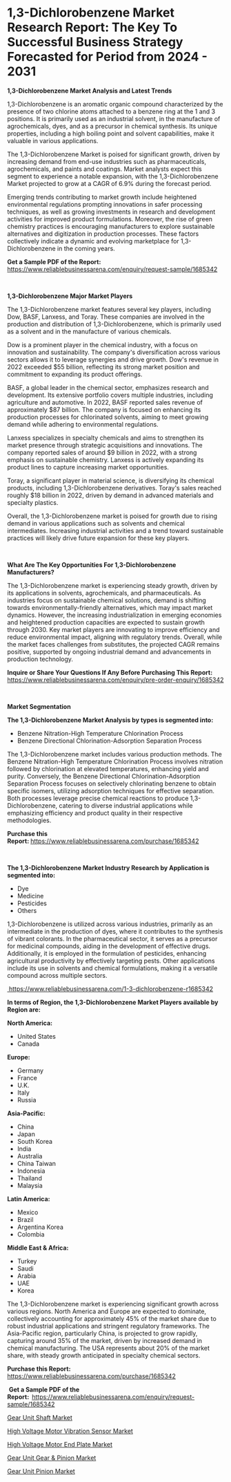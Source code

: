 <p><h1>1,3-Dichlorobenzene Market Research Report: The Key To Successful Business Strategy Forecasted for Period from 2024 - 2031</h1></p><p><strong>1,3-Dichlorobenzene Market Analysis and Latest Trends</strong></p>
<p><p>1,3-Dichlorobenzene is an aromatic organic compound characterized by the presence of two chlorine atoms attached to a benzene ring at the 1 and 3 positions. It is primarily used as an industrial solvent, in the manufacture of agrochemicals, dyes, and as a precursor in chemical synthesis. Its unique properties, including a high boiling point and solvent capabilities, make it valuable in various applications.</p><p>The 1,3-Dichlorobenzene Market is poised for significant growth, driven by increasing demand from end-use industries such as pharmaceuticals, agrochemicals, and paints and coatings. Market analysts expect this segment to experience a notable expansion, with the 1,3-Dichlorobenzene Market projected to grow at a CAGR of 6.9% during the forecast period. </p><p>Emerging trends contributing to market growth include heightened environmental regulations prompting innovations in safer processing techniques, as well as growing investments in research and development activities for improved product formulations. Moreover, the rise of green chemistry practices is encouraging manufacturers to explore sustainable alternatives and digitization in production processes. These factors collectively indicate a dynamic and evolving marketplace for 1,3-Dichlorobenzene in the coming years.</p></p>
<p><strong>Get a Sample PDF of the Report:&nbsp;</strong> <a href="https://www.reliablebusinessarena.com/enquiry/request-sample/1685342?utm_campaign=1288&utm_medium=2&utm_source=Github&utm_content=ia&utm_term=16102024&utm_id=13-dichlorobenzene">https://www.reliablebusinessarena.com/enquiry/request-sample/1685342</a></p>
<p>&nbsp;</p>
<p><strong>1,3-Dichlorobenzene Major Market Players</strong></p>
<p><p>The 1,3-Dichlorobenzene market features several key players, including Dow, BASF, Lanxess, and Toray. These companies are involved in the production and distribution of 1,3-Dichlorobenzene, which is primarily used as a solvent and in the manufacture of various chemicals.</p><p>Dow is a prominent player in the chemical industry, with a focus on innovation and sustainability. The company's diversification across various sectors allows it to leverage synergies and drive growth. Dow's revenue in 2022 exceeded $55 billion, reflecting its strong market position and commitment to expanding its product offerings.</p><p>BASF, a global leader in the chemical sector, emphasizes research and development. Its extensive portfolio covers multiple industries, including agriculture and automotive. In 2022, BASF reported sales revenue of approximately $87 billion. The company is focused on enhancing its production processes for chlorinated solvents, aiming to meet growing demand while adhering to environmental regulations.</p><p>Lanxess specializes in specialty chemicals and aims to strengthen its market presence through strategic acquisitions and innovations. The company reported sales of around $9 billion in 2022, with a strong emphasis on sustainable chemistry. Lanxess is actively expanding its product lines to capture increasing market opportunities.</p><p>Toray, a significant player in material science, is diversifying its chemical products, including 1,3-Dichlorobenzene derivatives. Toray's sales reached roughly $18 billion in 2022, driven by demand in advanced materials and specialty plastics.</p><p>Overall, the 1,3-Dichlorobenzene market is poised for growth due to rising demand in various applications such as solvents and chemical intermediates. Increasing industrial activities and a trend toward sustainable practices will likely drive future expansion for these key players.</p></p>
<p>&nbsp;</p>
<p><strong>What Are The Key Opportunities For 1,3-Dichlorobenzene Manufacturers?</strong></p>
<p><p>The 1,3-Dichlorobenzene market is experiencing steady growth, driven by its applications in solvents, agrochemicals, and pharmaceuticals. As industries focus on sustainable chemical solutions, demand is shifting towards environmentally-friendly alternatives, which may impact market dynamics. However, the increasing industrialization in emerging economies and heightened production capacities are expected to sustain growth through 2030. Key market players are innovating to improve efficiency and reduce environmental impact, aligning with regulatory trends. Overall, while the market faces challenges from substitutes, the projected CAGR remains positive, supported by ongoing industrial demand and advancements in production technology.</p></p>
<p><strong>Inquire or Share Your Questions If Any Before Purchasing This Report:</strong> <a href="https://www.reliablebusinessarena.com/enquiry/pre-order-enquiry/1685342?utm_campaign=1288&utm_medium=2&utm_source=Github&utm_content=ia&utm_term=16102024&utm_id=13-dichlorobenzene">https://www.reliablebusinessarena.com/enquiry/pre-order-enquiry/1685342</a></p>
<p>&nbsp;</p>
<p><strong>Market Segmentation</strong></p>
<p><strong>The 1,3-Dichlorobenzene Market Analysis by types is segmented into:</strong></p>
<p><ul><li>Benzene Nitration-High Temperature Chlorination Process</li><li>Benzene Directional Chlorination-Adsorption Separation Process</li></ul></p>
<p><p>The 1,3-Dichlorobenzene market includes various production methods. The Benzene Nitration-High Temperature Chlorination Process involves nitration followed by chlorination at elevated temperatures, enhancing yield and purity. Conversely, the Benzene Directional Chlorination-Adsorption Separation Process focuses on selectively chlorinating benzene to obtain specific isomers, utilizing adsorption techniques for effective separation. Both processes leverage precise chemical reactions to produce 1,3-Dichlorobenzene, catering to diverse industrial applications while emphasizing efficiency and product quality in their respective methodologies.</p></p>
<p><strong>Purchase this Report:&nbsp;</strong><a href="https://www.reliablebusinessarena.com/purchase/1685342?utm_campaign=1288&utm_medium=2&utm_source=Github&utm_content=ia&utm_term=16102024&utm_id=13-dichlorobenzene">https://www.reliablebusinessarena.com/purchase/1685342</a></p>
<p>&nbsp;</p>
<p><strong>The 1,3-Dichlorobenzene Market Industry Research by Application is segmented into:</strong></p>
<p><ul><li>Dye</li><li>Medicine</li><li>Pesticides</li><li>Others</li></ul></p>
<p><p>1,3-Dichlorobenzene is utilized across various industries, primarily as an intermediate in the production of dyes, where it contributes to the synthesis of vibrant colorants. In the pharmaceutical sector, it serves as a precursor for medicinal compounds, aiding in the development of effective drugs. Additionally, it is employed in the formulation of pesticides, enhancing agricultural productivity by effectively targeting pests. Other applications include its use in solvents and chemical formulations, making it a versatile compound across multiple sectors.</p></p>
<p><a href="https://www.reliablebusinessarena.com/1-3-dichlorobenzene-r1685342?utm_campaign=1288&utm_medium=2&utm_source=Github&utm_content=ia&utm_term=16102024&utm_id=13-dichlorobenzene">&nbsp;https://www.reliablebusinessarena.com/1-3-dichlorobenzene-r1685342</a></p>
<p><strong>In terms of Region, the 1,3-Dichlorobenzene Market Players available by Region are:</strong></p>
<p>
    <p> <strong> North America: </strong>
        <ul>
            <li>United States</li>
            <li>Canada</li>
        </ul>
        </p> 
    <p> <strong> Europe: </strong>
        <ul>
            <li>Germany</li>
            <li>France</li>
            <li>U.K.</li>
            <li>Italy</li>
            <li>Russia</li>
        </ul>
        </p> 
    <p> <strong> Asia-Pacific: </strong>
        <ul>
            <li>China</li>
            <li>Japan</li>
            <li>South Korea</li>
            <li>India</li>
            <li>Australia</li>
            <li>China Taiwan</li>
            <li>Indonesia</li>
            <li>Thailand</li>
            <li>Malaysia</li>
        </ul>
        </p> 
    <p> <strong> Latin America: </strong>
        <ul>
            <li>Mexico</li>
            <li>Brazil</li>
            <li>Argentina Korea</li>
            <li>Colombia</li>
        </ul>
        </p> 
    <p> <strong> Middle East & Africa: </strong>
        <ul>
            <li>Turkey</li>
            <li>Saudi</li>
            <li>Arabia</li>
            <li>UAE</li>
            <li>Korea</li>
        </ul>
    </p>
    </p>
<p><p>The 1,3-Dichlorobenzene market is experiencing significant growth across various regions. North America and Europe are expected to dominate, collectively accounting for approximately 45% of the market share due to robust industrial applications and stringent regulatory frameworks. The Asia-Pacific region, particularly China, is projected to grow rapidly, capturing around 35% of the market, driven by increased demand in chemical manufacturing. The USA represents about 20% of the market share, with steady growth anticipated in specialty chemical sectors.</p></p>
<p><strong>Purchase this Report: </strong><a href="https://www.reliablebusinessarena.com/purchase/1685342?utm_campaign=1288&utm_medium=2&utm_source=Github&utm_content=ia&utm_term=16102024&utm_id=13-dichlorobenzene">https://www.reliablebusinessarena.com/purchase/1685342</a></p>
<p>&nbsp;<strong>Get a Sample PDF of the Report:&nbsp;&nbsp;</strong><a href="https://www.reliablebusinessarena.com/enquiry/request-sample/1685342?utm_campaign=1288&utm_medium=2&utm_source=Github&utm_content=ia&utm_term=16102024&utm_id=13-dichlorobenzene">https://www.reliablebusinessarena.com/enquiry/request-sample/1685342</a></p>
<p><strong></strong></p>
<p><p><a href="https://www.linkedin.com/pulse/competitive-intelligence-gear-unit-shaft-market-key-players-7lutc?trk=public_post_embed_feed-article-content&utm_campaign=1288&utm_medium=2&utm_source=Github&utm_content=ia&utm_term=16102024&utm_id=13-dichlorobenzene">Gear Unit Shaft Market</a></p><p><a href="https://www.linkedin.com/pulse/unlocking-growth-potential-strategic-analysis-high-voltage-motor-pivnc?trk=public_post_embed_feed-article-content&utm_campaign=1288&utm_medium=2&utm_source=Github&utm_content=ia&utm_term=16102024&utm_id=13-dichlorobenzene">High Voltage Motor Vibration Sensor Market</a></p><p><a href="https://www.linkedin.com/pulse/unlocking-growth-potential-strategic-analysis-high-voltage-motor-gxe9c?trk=public_post_embed_feed-article-content&utm_campaign=1288&utm_medium=2&utm_source=Github&utm_content=ia&utm_term=16102024&utm_id=13-dichlorobenzene">High Voltage Motor End Plate Market</a></p><p><a href="https://www.linkedin.com/pulse/gear-unit-pinion-market-refracting-trends-consumer-behaviors-2024-2031-bcnrc?trk=public_post_embed_feed-article-content&utm_campaign=1288&utm_medium=2&utm_source=Github&utm_content=ia&utm_term=16102024&utm_id=13-dichlorobenzene">Gear Unit Gear & Pinion Market</a></p><p><a href="https://www.linkedin.com/pulse/unveiling-market-trends-global-gear-unit-pinion-growth-regional-u2czc?trk=public_post_embed_feed-article-content&utm_campaign=1288&utm_medium=2&utm_source=Github&utm_content=ia&utm_term=16102024&utm_id=13-dichlorobenzene">Gear Unit Pinion Market</a></p></p>